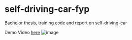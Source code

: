 # self-driving-car-fyp
Bachelor thesis, training code and report on self-driving-car

Demo Video [here](https://www.linkedin.com/posts/mnauf_fyp-selfdrivingcar-tesla-activity-6722547508100272128-STbD?utm_source=share&utm_medium=member_desktop)
![image](https://github.com/mnauf/self-driving-car-fyp/assets/41832069/5fe0e6e5-1964-49b9-843e-9fcead65da05)
